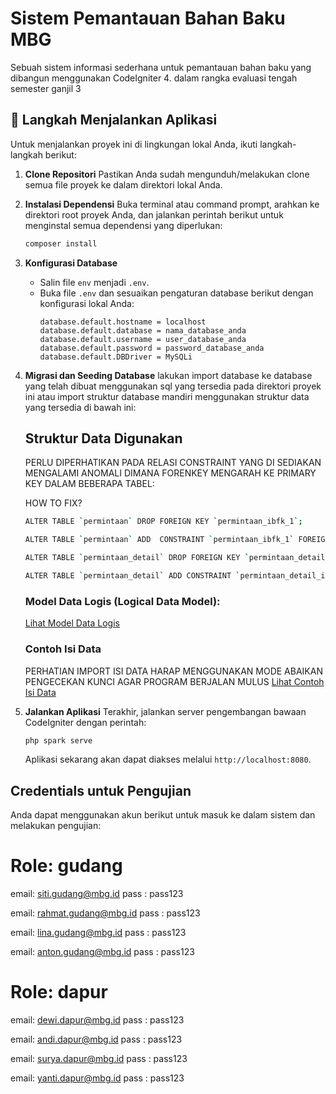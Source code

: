 # Sistem Pemantauan Bahan Baku MBG 

Sebuah sistem informasi sederhana untuk pemantauan bahan baku yang dibangun menggunakan CodeIgniter 4.
dalam rangka evaluasi tengah semester ganjil 3

## 🚀 Langkah Menjalankan Aplikasi

Untuk menjalankan proyek ini di lingkungan lokal Anda, ikuti langkah-langkah berikut:

1.  **Clone Repositori**
    Pastikan Anda sudah mengunduh/melakukan clone semua file proyek ke dalam direktori lokal Anda.

2.  **Instalasi Dependensi**
    Buka terminal atau command prompt, arahkan ke direktori root proyek Anda, dan jalankan perintah berikut untuk menginstal semua dependensi yang diperlukan:
    ```bash
    composer install
    ```

3.  **Konfigurasi Database**
    - Salin file `env` menjadi `.env`.
    - Buka file `.env` dan sesuaikan pengaturan database berikut dengan konfigurasi lokal Anda:
      ```
      database.default.hostname = localhost
      database.default.database = nama_database_anda
      database.default.username = user_database_anda
      database.default.password = password_database_anda
      database.default.DBDriver = MySQLi
      ```

4.  **Migrasi dan Seeding Database**
    lakukan import database ke database yang telah dibuat menggunakan sql yang tersedia pada direktori proyek ini atau import struktur database mandiri menggunakan struktur data yang tersedia di bawah ini:
    
    ## Struktur Data Digunakan
    PERLU DIPERHATIKAN PADA RELASI CONSTRAINT YANG DI SEDIAKAN MENGALAMI ANOMALI DIMANA FORENKEY MENGARAH KE PRIMARY KEY DALAM BEBERAPA TABEL:
    
    HOW TO FIX?
    ```bash
    ALTER TABLE `permintaan` DROP FOREIGN KEY `permintaan_ibfk_1`;

    ALTER TABLE `permintaan` ADD  CONSTRAINT `permintaan_ibfk_1` FOREIGN KEY (`pemohon_id`) REFERENCES `user`(`id`) ON DELETE RESTRICT ON UPDATE RESTRICT;
    
    ALTER TABLE `permintaan_detail` DROP FOREIGN KEY `permintaan_detail_ibfk_1`; 
    
    ALTER TABLE `permintaan_detail` ADD CONSTRAINT `permintaan_detail_ibfk_1` FOREIGN KEY (`permintaan_id`) REFERENCES `permintaan`(`id`) ON DELETE RESTRICT ON UPDATE RESTRICT;
    ```
    
    ### Model Data Logis (Logical Data Model):
    [Lihat Model Data Logis](https://dbdiagram.io/d/Proyek-3-Pemantauan-Bahan-Baku-MBG-68dca2add2b621e422b3ba81)
    
    ### Contoh Isi Data
    PERHATIAN IMPORT ISI DATA HARAP MENGGUNAKAN MODE ABAIKAN PENGECEKAN KUNCI AGAR PROGRAM BERJALAN MULUS
    [Lihat Contoh Isi Data](https://gist.github.com/alifiharafi/0d842caf727bc2ba2183938b826e87bc)

6.  **Jalankan Aplikasi**
    Terakhir, jalankan server pengembangan bawaan CodeIgniter dengan perintah:
    ```bash
    php spark serve
    ```
    Aplikasi sekarang akan dapat diakses melalui `http://localhost:8080`.

## Credentials untuk Pengujian

Anda dapat menggunakan akun berikut untuk masuk ke dalam sistem dan melakukan pengujian:

Role: gudang
============================
email: siti.gudang@mbg.id
pass : pass123

email: rahmat.gudang@mbg.id
pass : pass123

email: lina.gudang@mbg.id
pass : pass123

email: anton.gudang@mbg.id
pass : pass123

Role: dapur
============================
email: dewi.dapur@mbg.id
pass : pass123

email: andi.dapur@mbg.id
pass : pass123

email: surya.dapur@mbg.id
pass : pass123

email: yanti.dapur@mbg.id
pass : pass123

